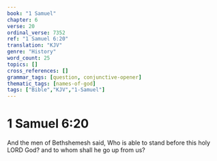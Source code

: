 ```yaml
---
book: "1 Samuel"
chapter: 6
verse: 20
ordinal_verse: 7352
ref: "1 Samuel 6:20"
translation: "KJV"
genre: "History"
word_count: 25
topics: []
cross_references: []
grammar_tags: [question, conjunctive-opener]
thematic_tags: [names-of-god]
tags: ["Bible","KJV","1-Samuel"]
---
```


# 1 Samuel 6:20

And the men of Bethshemesh said, Who is able to stand before this holy LORD God? and to whom shall he go up from us?
